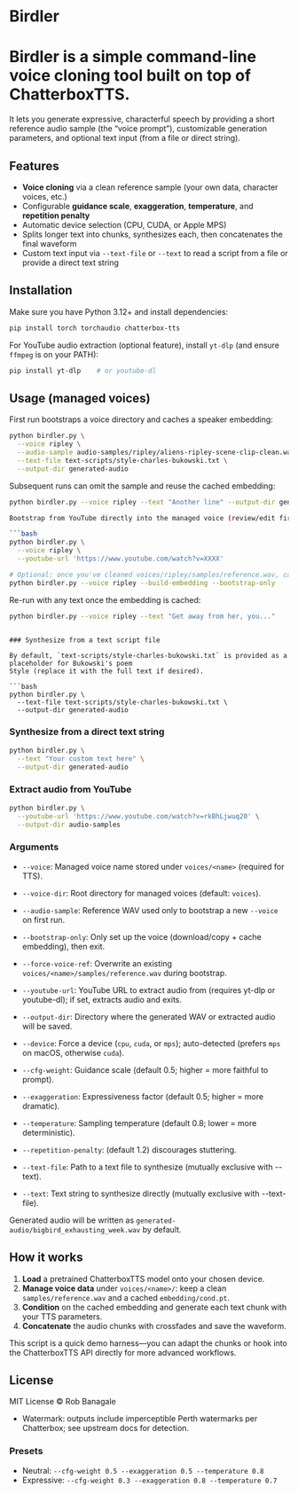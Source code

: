 # Birdler

# Birdler is a simple command-line voice cloning tool built on top of ChatterboxTTS.

It lets you generate expressive, characterful speech by providing a short reference
audio sample (the “voice prompt”), customizable generation parameters, and optional
text input (from a file or direct string).

## Features

- **Voice cloning** via a clean reference sample (your own data, character voices, etc.)
- Configurable **guidance scale**, **exaggeration**, **temperature**, and **repetition penalty**
- Automatic device selection (CPU, CUDA, or Apple MPS)
- Splits longer text into chunks, synthesizes each, then concatenates the final waveform
- Custom text input via `--text-file` or `--text` to read a script from a file or
  provide a direct text string

## Installation

Make sure you have Python 3.12+ and install dependencies:

```bash
pip install torch torchaudio chatterbox-tts
```

For YouTube audio extraction (optional feature), install `yt-dlp` (and ensure `ffmpeg` is on your PATH):

```bash
pip install yt-dlp    # or youtube-dl
```

## Usage (managed voices)

First run bootstraps a voice directory and caches a speaker embedding:

```bash
python birdler.py \
  --voice ripley \
  --audio-sample audio-samples/ripley/aliens-ripley-scene-clip-clean.wav \
  --text-file text-scripts/style-charles-bukowski.txt \
  --output-dir generated-audio
```

Subsequent runs can omit the sample and reuse the cached embedding:

```bash
python birdler.py --voice ripley --text "Another line" --output-dir generated-audio

Bootstrap from YouTube directly into the managed voice (review/edit first):

```bash
python birdler.py \
  --voice ripley \
  --youtube-url 'https://www.youtube.com/watch?v=XXXX'

# Optional: once you've cleaned voices/ripley/samples/reference.wav, cache embedding:
python birdler.py --voice ripley --build-embedding --bootstrap-only
```

Re-run with any text once the embedding is cached:

```bash
python birdler.py --voice ripley --text "Get away from her, you..."
```
```

### Synthesize from a text script file

By default, `text-scripts/style-charles-bukowski.txt` is provided as a placeholder for Bukowski's poem
Style (replace it with the full text if desired).

```bash
python birdler.py \
  --text-file text-scripts/style-charles-bukowski.txt \
  --output-dir generated-audio
```

### Synthesize from a direct text string

```bash
python birdler.py \
  --text "Your custom text here" \
  --output-dir generated-audio
```

### Extract audio from YouTube

```bash
python birdler.py \
  --youtube-url 'https://www.youtube.com/watch?v=rkBhLjwuq20' \
  --output-dir audio-samples
```

### Arguments

- `--voice`: Managed voice name stored under `voices/<name>` (required for TTS).
- `--voice-dir`: Root directory for managed voices (default: `voices`).
- `--audio-sample`: Reference WAV used only to bootstrap a new `--voice` on first run.
- `--bootstrap-only`: Only set up the voice (download/copy + cache embedding), then exit.
- `--force-voice-ref`: Overwrite an existing `voices/<name>/samples/reference.wav` during bootstrap.
- `--youtube-url`: YouTube URL to extract audio from (requires yt-dlp or youtube-dl); if set, extracts audio and exits.
- `--output-dir`: Directory where the generated WAV or extracted audio will be saved.
- `--device`: Force a device (`cpu`, `cuda`, or `mps`); auto-detected (prefers `mps` on macOS, otherwise `cuda`).
- `--cfg-weight`: Guidance scale (default 0.5; higher = more faithful to prompt).
- `--exaggeration`: Expressiveness factor (default 0.5; higher = more dramatic).
- `--temperature`: Sampling temperature (default 0.8; lower = more deterministic).
- `--repetition-penalty`: (default 1.2) discourages stuttering.

- `--text-file`: Path to a text file to synthesize (mutually exclusive with --text).
- `--text`: Text string to synthesize directly (mutually exclusive with --text-file).

Generated audio will be written as `generated-audio/bigbird_exhausting_week.wav` by default.

## How it works

1. **Load** a pretrained ChatterboxTTS model onto your chosen device.
2. **Manage voice data** under `voices/<name>/`: keep a clean `samples/reference.wav` and a cached `embedding/cond.pt`.
3. **Condition** on the cached embedding and generate each text chunk with your TTS parameters.
4. **Concatenate** the audio chunks with crossfades and save the waveform.

This script is a quick demo harness—you can adapt the chunks or hook into the
ChatterboxTTS API directly for more advanced workflows.

## License

MIT License © Rob Banagale
- Watermark: outputs include imperceptible Perth watermarks per Chatterbox; see upstream docs for detection.

### Presets
- Neutral: `--cfg-weight 0.5 --exaggeration 0.5 --temperature 0.8`
- Expressive: `--cfg-weight 0.3 --exaggeration 0.8 --temperature 0.7`
